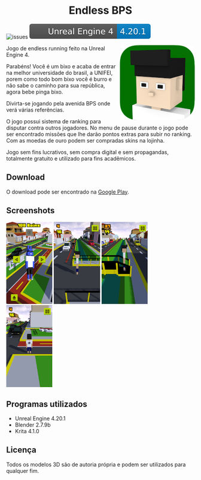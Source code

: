 <h1 align="center">
  Endless BPS
</h1>

![issues](https://img.shields.io/github/issues/dev-u/EndlessBPS)
![unreal](./docs/unreal-badge.svg)

<img src="./docs/icon.png" alt="drawing" width="200" align="right"/>

Jogo de endless running feito na Unreal Engine 4.

Parabéns! Você é um bixo e acaba de entrar na melhor universidade do brasil, a UNIFEI, porem como todo bom bixo você é burro e não sabe o caminho para sua república, agora bebe pinga bixo.

Divirta-se jogando pela avenida BPS onde verá várias referências.

O jogo possui sistema de ranking para disputar contra outros jogadores. No menu de pause durante o jogo pode ser encontrado missões que lhe darão pontos extras para subir no ranking. Com as moedas de ouro podem ser compradas skins na lojinha.

Jogo sem fins lucrativos, sem compra digital e sem propagandas, totalmente gratuito e utilizado para fins acadêmicos.

## Download
O download pode ser encontrado na [Google Play](https://play.google.com/store/apps/details?id=com.devu.endlessbps).

## Screenshots

<div display="inline">
<img src="./docs/screenshot1.png" width="24.5%">
<img src="./docs/screenshot2.png" width="24.5%">
<img src="./docs/screenshot3.png" width="24.5%">
<img src="./docs/screenshot4.png" width="24.5%">
</div>

## Programas utilizados
- Unreal Engine 4.20.1
- Blender 2.7.9b 
- Krita 4.1.0

## Licença
Todos os modelos 3D são de autoria própria e podem ser utilizados para qualquer fim.